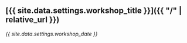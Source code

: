 ## [{{ site.data.settings.workshop_title }}]({{ "/" | relative_url }})
*{{ site.data.settings.workshop_date }}*